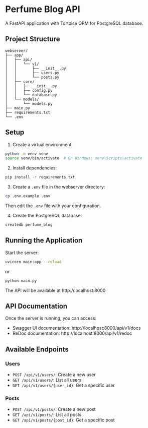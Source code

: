 # Perfume Blog API

A FastAPI application with Tortoise ORM for PostgreSQL database.

## Project Structure

```
webserver/
├── app/
│   ├── api/
│   │   └── v1/
│   │       ├── __init__.py
│   │       ├── users.py
│   │       └── posts.py
│   ├── core/
│   │   ├── __init__.py
│   │   ├── config.py
│   │   └── database.py
│   └── models/
│       └── models.py
├── main.py
├── requirements.txt
└── .env
```

## Setup

1. Create a virtual environment:
```bash
python -m venv venv
source venv/bin/activate  # On Windows: venv\Scripts\activate
```

2. Install dependencies:
```bash
pip install -r requirements.txt
```

3. Create a `.env` file in the webserver directory:
```bash
cp .env.example .env
```
Then edit the `.env` file with your configuration.

4. Create the PostgreSQL database:
```bash
createdb perfume_blog
```

## Running the Application

Start the server:
```bash
uvicorn main:app --reload
```
or 
```bash
python main.py
```

The API will be available at http://localhost:8000

## API Documentation

Once the server is running, you can access:
- Swagger UI documentation: http://localhost:8000/api/v1/docs
- ReDoc documentation: http://localhost:8000/api/v1/redoc

## Available Endpoints

### Users
- `POST /api/v1/users/`: Create a new user
- `GET /api/v1/users/`: List all users
- `GET /api/v1/users/{user_id}`: Get a specific user

### Posts
- `POST /api/v1/posts/`: Create a new post
- `GET /api/v1/posts/`: List all posts
- `GET /api/v1/posts/{post_id}`: Get a specific post 